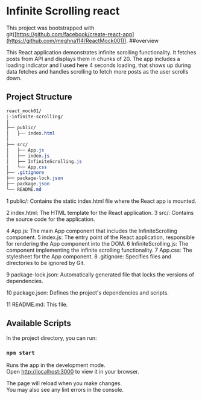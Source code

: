 # Infinite Scrolling react

This project was bootstrapped with  git([https://github.com/facebook/create-react-app](https://github.com/meghna114/ReactMock001)).
##overview

This React application demonstrates infinite scrolling functionality. It fetches posts from API and displays them in chunks of 20. The app includes a loading indicator and I used  here 4 seconds loading, that shows up during data fetches and handles scrolling to fetch more posts as the user scrolls down.
## Project Structure
```css
react_mock01/
|-infinite-scrolling/
│
├── public/
│   ├── index.html
│
├── src/
│   ├── App.js
│   ├── index.js
│   ├── InfiniteScrolling.js
│   └── App.css
├── .gitignore
├── package-lock.json
├── package.json
└── README.md
```
1  public/: Contains the static index.html file where the React app is mounted.

2 index.html: The HTML template for the React application.
3 src/: Contains the source code for the application.

4 App.js: The main App component that includes the InfiniteScrolling component.
5 index.js: The entry point of the React application, responsible for rendering the App component into the DOM.
6 InfiniteScrolling.js: The component implementing the infinite scrolling functionality.
7 App.css: The stylesheet for the App component.
8 .gitignore: Specifies files and directories to be ignored by Git.

9 package-lock.json: Automatically generated file that locks the versions of dependencies.

10 package.json: Defines the project's dependencies and scripts.

11 README.md: This file.



## Available Scripts

In the project directory, you can run:

### `npm start`

Runs the app in the development mode.\
Open [http://localhost:3000](http://localhost:3000) to view it in your browser.

The page will reload when you make changes.\
You may also see any lint errors in the console.



